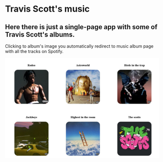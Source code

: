 # Travis Scott's music

## Here there is just a single-page app with some of Travis Scott's albums. 
Clicking to album's image you automatically redirect to music album page with all the tracks on Spotify.


![](/albums.JPG)
